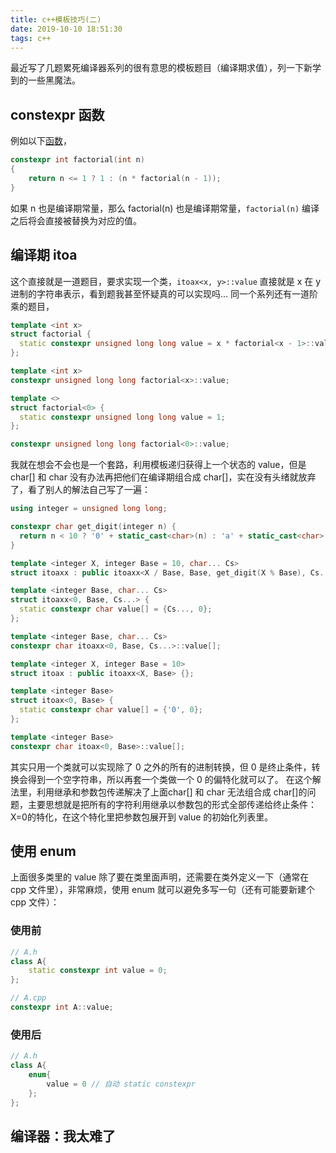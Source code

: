 ```yaml
---
title: c++模板技巧(二)
date: 2019-10-10 18:51:30
tags: c++
---
```


最近写了几题累死编译器系列的很有意思的模板题目（编译期求值），列一下新学到的一些黑魔法。

## constexpr 函数

例如以下[函数](http://en.cppreference.com/w/cpp/language/constexpr)，
``` c++
constexpr int factorial(int n)
{
    return n <= 1 ? 1 : (n * factorial(n - 1));
}
```
如果 n 也是编译期常量，那么 factorial(n) 也是编译期常量，`factorial(n)` 编译之后将会直接被替换为对应的值。

## 编译期 itoa
这个直接就是一道题目，要求实现一个类，`itoax<x, y>::value` 直接就是 x 在 y 进制的字符串表示，看到题我甚至怀疑真的可以实现吗... 同一个系列还有一道阶乘的题目，
``` c++
template <int x>
struct factorial {
  static constexpr unsigned long long value = x * factorial<x - 1>::value;
};

template <int x>
constexpr unsigned long long factorial<x>::value;

template <>
struct factorial<0> {
  static constexpr unsigned long long value = 1;
};

constexpr unsigned long long factorial<0>::value;
```
我就在想会不会也是一个套路，利用模板递归获得上一个状态的 value，但是 char[] 和 char 没有办法再把他们在编译期组合成 char[]，实在没有头绪就放弃了，看了别人的解法自己写了一遍：
``` c++
using integer = unsigned long long;

constexpr char get_digit(integer n) {
  return n < 10 ? '0' + static_cast<char>(n) : 'a' + static_cast<char>(n) - 10;
}

template <integer X, integer Base = 10, char... Cs>
struct itoaxx : public itoaxx<X / Base, Base, get_digit(X % Base), Cs...> {};

template <integer Base, char... Cs>
struct itoaxx<0, Base, Cs...> {
  static constexpr char value[] = {Cs..., 0};
};

template <integer Base, char... Cs>
constexpr char itoaxx<0, Base, Cs...>::value[];

template <integer X, integer Base = 10>
struct itoax : public itoaxx<X, Base> {};

template <integer Base>
struct itoax<0, Base> {
  static constexpr char value[] = {'0', 0};
};

template <integer Base>
constexpr char itoax<0, Base>::value[];
```
其实只用一个类就可以实现除了 0 之外的所有的进制转换，但 0 是终止条件，转换会得到一个空字符串，所以再套一个类做一个 0 的偏特化就可以了。
在这个解法里，利用继承和参数包传递解决了上面char[] 和 char 无法组合成 char[]的问题，主要思想就是把所有的字符利用继承以参数包的形式全部传递给终止条件：X=0的特化，在这个特化里把参数包展开到 value 的初始化列表里。

## 使用 enum
上面很多类里的 value 除了要在类里面声明，还需要在类外定义一下（通常在 cpp 文件里），非常麻烦，使用 enum 就可以避免多写一句（还有可能要新建个 cpp 文件）：
### 使用前
``` c++
// A.h
class A{
    static constexpr int value = 0;
};

// A.cpp
constexpr int A::value;
```
### 使用后
``` c++
// A.h
class A{
    enum{
        value = 0 // 自动 static constexpr
    };
};
```

## 编译器：我太难了
